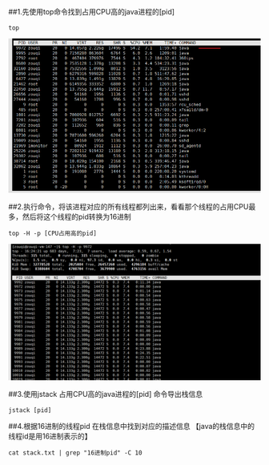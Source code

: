 ##1.先使用top命令找到占用CPU高的java进程的[pid] 
```shell script
top
```
![avatar](image/top.png)



##2.执行命令，将该进程对应的所有线程都列出来，看看那个线程的占用CPU最多，然后将这个线程的pid转换为16进制
```shell script
top -H -p [CPU占用高的pid]
```
![avatar](image/top%20-H%20-p%20pid.png)



##3.使用jstack 占用CPU高的java进程的[pid]  命令导出栈信息
```shell script
jstack [pid]
```


##4.根据16进制的线程pid 在栈信息中找到对应的描述信息 【java的栈信息中的线程id是用16进制表示的】
```shell script
cat stack.txt | grep "16进制pid" -C 10
```
